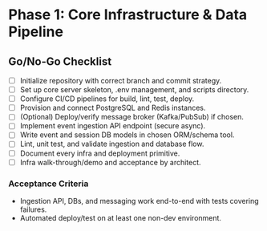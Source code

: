 # Phase 1: Core Infrastructure & Data Pipeline

## Go/No-Go Checklist

- [ ] Initialize repository with correct branch and commit strategy.
- [ ] Set up core server skeleton, .env management, and scripts directory.
- [ ] Configure CI/CD pipelines for build, lint, test, deploy.
- [ ] Provision and connect PostgreSQL and Redis instances.
- [ ] (Optional) Deploy/verify message broker (Kafka/PubSub) if chosen.
- [ ] Implement event ingestion API endpoint (secure async).
- [ ] Write event and session DB models in chosen ORM/schema tool.
- [ ] Lint, unit test, and validate ingestion and database flow.
- [ ] Document every infra and deployment primitive.
- [ ] Infra walk-through/demo and acceptance by architect.

### Acceptance Criteria
- Ingestion API, DBs, and messaging work end-to-end with tests covering failures.
- Automated deploy/test on at least one non-dev environment.
